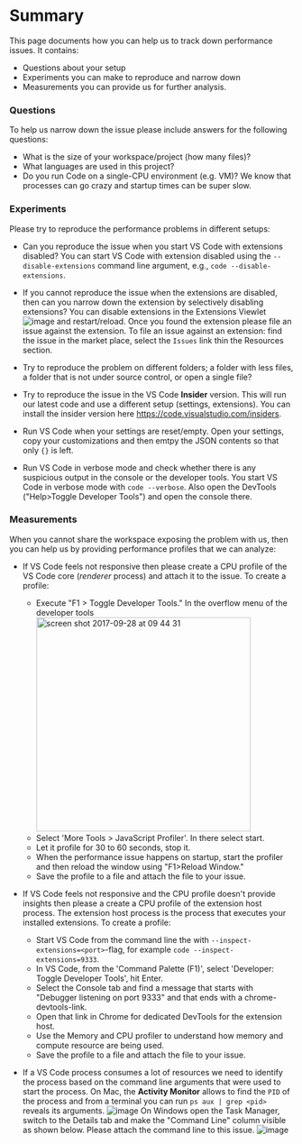 # Summary

This page documents how you can help us to track down performance issues. It contains:
- Questions about your setup
- Experiments you can make to reproduce and narrow down 
- Measurements you can provide us for further analysis.

### Questions
To help us narrow down the issue please include answers for the following questions:
- What is the size of your workspace/project (how many files)? 
- What languages are used in this project?
- Do you run Code on a single-CPU environment (e.g. VM)? We know that processes can go crazy and startup times can be super slow.

### Experiments
Please try to reproduce the performance problems in different setups:

- Can you reproduce the issue when you start VS Code with extensions disabled? You can start VS Code with extension disabled using the `--disable-extensions` command line argument, e.g., `code --disable-extensions`. 

- If you cannot reproduce the issue when the extensions are disabled, then can you narrow down the extension by selectively disabling extensions? You can disable extensions in the Extensions Viewlet ![image](https://user-images.githubusercontent.com/172399/31659646-243280d4-b335-11e7-9980-8666a32dba52.png) and restart/reload. Once you found the extension please file an issue against the extension. To file an issue against an extension: find the issue in the market place, select the `Issues` link thin the Resources section.

- Try to reproduce the problem on different folders; a folder with less files, a folder that is not under source control, or open a single file?

- Try to reproduce the issue in the VS Code **Insider** version. This will run our latest code and use a different setup (settings, extensions). You can install the insider version here https://code.visualstudio.com/insiders.

- Run VS Code when your settings are reset/empty. Open your settings, copy your customizations and then emtpy the JSON contents so that only `{}` is left.

- Run VS Code in verbose mode and check whether there is any suspicious output in the console or the developer tools. You start VS Code in verbose mode with `code --verbose`. Also open the DevTools ("Help>Toggle Developer Tools") and open the console there.

### Measurements
When you cannot share the workspace exposing the problem with us, then you can help us by providing performance profiles that we can analyze:

- If VS Code feels not responsive then please create a CPU profile of the VS Code core (_renderer_ process) and attach it to the issue. To create a profile:
  -  Execute "F1 > Toggle Developer Tools." In the overflow menu of the developer tools <img width="380" alt="screen shot 2017-09-28 at 09 44 31" src="https://user-images.githubusercontent.com/1794099/30954796-d1be9e30-a431-11e7-959e-495d234c37c6.png">
  - Select 'More Tools > JavaScript Profiler'. In there select start.
  - Let it profile for 30 to 60 seconds, stop it.
  - When the performance issue happens on startup, start the profiler and then reload the window using "F1>Reload Window."
  - Save the profile to a file and attach the file to your issue. 

- If VS Code feels not responsive and the CPU profile doesn't provide insights then please a create a CPU profile of the extension host process. The extension host process is the process that executes your installed extensions. To create a profile:
  - Start VS Code from the command line the with `--inspect-extensions=<port>`-flag, for example `code --inspect-extensions=9333`.
  - In VS Code, from the 'Command Palette (F1)', select 'Developer: Toggle Developer Tools', hit Enter.
  - Select the Console tab and find a message that starts with "Debugger listening on port 9333" and that ends with a chrome-devtools-link.
  - Open that link in Chrome for dedicated DevTools for the extension host.
  - Use the Memory and CPU profiler to understand how memory and compute resource are being used.
  - Save the profile to a file and attach the file to your issue. 

- If a VS Code process consumes a lot of resources we need to identify the process based on the command line arguments that were used to start the process. On Mac, the **Activity Monitor** allows to find the `PID` of the process and from a terminal you can run `ps aux | grep <pid>` reveals its arguments. 
![image](https://cloud.githubusercontent.com/assets/900690/18907063/65806550-856a-11e6-8b2e-83da9111445d.png)
On Windows open the Task Manager, switch to the Details tab and make the "Command Line" column visible as shown below. Please attach the command line to this issue.
![image](https://user-images.githubusercontent.com/172399/31660413-9fac1f02-b337-11e7-96fb-859c659b28f9.png)


